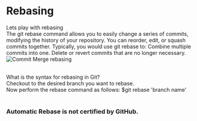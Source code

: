 # Rebasing
Lets play with rebasing<br/>
The git rebase command allows you to easily change a series of commits, modifying the history of your repository. You can reorder, edit, or squash commits together. Typically, you would use git rebase to: Combine multiple commits into one. Delete or revert commits that are no longer necessary.<br/>
![Commit Merge rebasing](https://user-images.githubusercontent.com/65743503/155894539-102ae966-a277-441c-b48b-f477f207e86b.png)<br/>
<br/>

What is the syntax for rebasing in Git?<br/>
Checkout to the desired branch you want to rebase.<br/>
Now perform the rebase command as follows: $git rebase 'branch name'<br/>
<br/>

### Automatic Rebase is not certified by GitHub.
